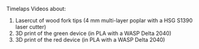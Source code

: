 Timelaps Videos about:

1. Lasercut of wood fork tips (4 mm multi-layer poplar with a HSG S1390 laser cutter)
2. 3D print of the green device (in PLA with a WASP Delta 2040)
3. 3D print of the red device (in PLA with a WASP Delta 2040)
